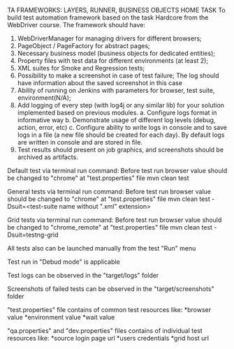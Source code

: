 TA FRAMEWORKS: LAYERS, RUNNER, BUSINESS OBJECTS
HOME TASK
To build test automation framework based on the task Hardcore from the WebDriver course.
The framework should have:

1.	WebDriverManager for managing drivers for different browsers;
2.	PageObject / PageFactory for abstract pages;
3.	Necessary business model (business objects for dedicated entities);
4.	Property files with test data for different environments (at least 2);
5.	XML suites for Smoke and Regression tests;
6.	Possibility to make a screenshot in case of test failure; The log should have information about the saved screenshot in this case
7.	Ability of running on Jenkins with parameters for browser, test suite, environment(N/A);
8.	Add logging of every step (with log4j or any similar lib) for your solution implemented based on previous modules.
a.	Configure logs format in informative way
b.	Demonstrate usage of different log levels (debug, action, error, etc)
c.	Configure ability to write logs in console and to save logs in a file (a new file should be created for each day). By default logs are written in console and are stored in file.
9.	Test results should present on job graphics, and screenshots should be archived as artifacts.


Default test via terminal run command:
Before test run browser value should be changed to "chrome" at "test.properties" file
mvn clean test

General tests via terminal run command:
Before test run browser value should be changed to "chrome" at "test.properties" file
mvn clean test -Dsuit=<test-suite name without ".xml" extension>

Grid tests via terminal run command:
Before test run browser value should be changed to "chrome_remote" at "test.properties" file
mvn clean test -Dsuit=testng-grid

All tests also can be launched manually from the test "Run" menu

Test run in "Debud mode" is applicable

Test logs can be observed in the "target/logs" folder

Screenshots of failed tests can be observed in the "target/screenshots" folder

"test.properties" file contains of common test resources like:
*browser value
*environment value
*wait value

"qa.properties" and "dev.properties" files contains of individual test resources like:
*source login page url
*users credentials
*grid host url